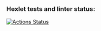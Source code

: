 ### Hexlet tests and linter status:
[![Actions Status](https://github.com/katarin26/qa-engineer-project-84/workflows/hexlet-check/badge.svg)](https://github.com/katarin26/qa-engineer-project-84/actions)
